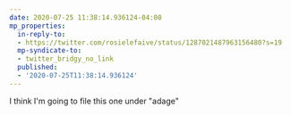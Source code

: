 ```yaml
---
date: 2020-07-25 11:38:14.936124-04:00
mp_properties:
  in-reply-to:
  - https://twitter.com/rosielefaive/status/1287021487963156480?s=19
  mp-syndicate-to:
  - twitter_bridgy_no_link
  published:
  - '2020-07-25T11:38:14.936124'
---
```


I think I'm going to file this one under "adage"